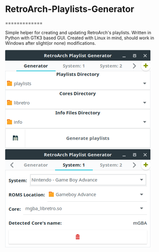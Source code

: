 # RetroArch-Playlists-Generator
=============

Simple helper for creating and updating RetroArch's playlists. Written in Python with GTK3 based GUI. Created with Linux in mind, should work in Windows after slight(or none) modifications.

[![screenshot1](docs/screenshot1.png?raw=true)](docs/screenshot1.png?raw=true)
[![screenshot1](docs/screenshot2.png?raw=true)](docs/screenshot2.png?raw=true)
